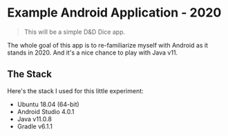 # Example Android Application - 2020

> This will be a simple D&D Dice app.

The whole goal of this app is to re-familiarize myself with Android as it stands in 2020. And it's a nice chance to play with Java v11.


## The Stack

Here's the stack I used for this little experiment:

* Ubuntu 18.04 (64-bit)
* Android Studio 4.0.1
* Java v11.0.8
* Gradle v6.1.1


